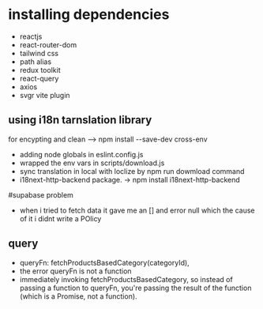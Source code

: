 # installing dependencies
- reactjs 
- react-router-dom
- tailwind css
- path alias 
- redux toolkit
- react-query
- axios
- svgr vite plugin

## using i18n tarnslation library 
for encypting and clean --> npm install --save-dev cross-env
- adding node globals in eslint.config.js
- wrapped the env vars in scripts/download.js
- sync translation in local with loclize by npm run dowmload command 
- i18next-http-backend package. -> npm install i18next-http-backend


#supabase problem
- when i tried to fetch data it gave me an [] and error null which the cause of it i didnt write a POlicy 


## query
- queryFn: fetchProductsBasedCategory(categoryId),
 - the error queryFn is not a function
 - immediately invoking fetchProductsBasedCategory, so instead of passing a function to queryFn, you're passing the result of the function (which is a Promise, not a function).



